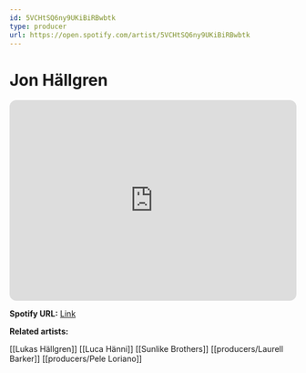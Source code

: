 ```yaml
---
id: 5VCHtSQ6ny9UKiBiRBwbtk
type: producer
url: https://open.spotify.com/artist/5VCHtSQ6ny9UKiBiRBwbtk
---
```

# Jon Hällgren

<iframe style="border-radius:12px" src="https://open.spotify.com/embed/artist/5VCHtSQ6ny9UKiBiRBwbtk" width="100%" height="352" frameBorder="0" allowfullscreen="" allow="autoplay; clipboard-write; encrypted-media; fullscreen; picture-in-picture" loading="lazy"></iframe>

**Spotify URL:** [Link](https://open.spotify.com/artist/5VCHtSQ6ny9UKiBiRBwbtk)

**Related artists:**

[[Lukas Hällgren]]
[[Luca Hänni]]
[[Sunlike Brothers]]
[[producers/Laurell Barker]]
[[producers/Pele Loriano]]
